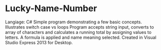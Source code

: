 # Lucky-Name-Number
Langiage: C#
Simple program demonstrating a few basic concepts.  Illustrates switch case vs loops
Program accepts string input, converts to array of characters and calculates a running total by assigning values to letters.  A formula is applied and name meaning selected.
Created in Visual Studio Express 2013 for Desktop.
